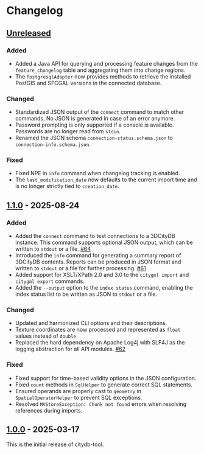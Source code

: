 # Changelog

## [Unreleased]

### Added
- Added a Java API for querying and processing feature changes from the `feature_changelog` table and aggregating
  them into change regions.
- The `PostgresqlAdapter` now provides methods to retrieve the installed PostGIS and SFCGAL versions in the connected
  database.

### Changed
- Standardized JSON output of the `connect` command to match other commands. No JSON is generated in case of an
  error anymore.
- Password prompting is only supported if a console is available. Passwords are no longer read from `stdin`.
- Renamed the JSON schema `connection-status.schema.json` to `connection-info.schema.json`.

### Fixed
- Fixed NPE in `info` command when changelog tracking is enabled.
- The `last_modification_date` now defaults to the current import time and is no longer strictly tied to
  `creation_date`.

## [1.1.0] - 2025-08-24

### Added
- Added the `connect` command to test connections to a 3DCityDB instance. This command supports optional JSON output,
  which can be written to `stdout` or a file. [#64](https://github.com/3dcitydb/citydb-tool/pull/64)
- Introduced the `info` command for generating a summary report of 3DCityDB contents. Reports can be produced in JSON
  format and written to `stdout` or a file for further processing. [#61](https://github.com/3dcitydb/citydb-tool/pull/61)
- Added support for XSLT/XPath 2.0 and 3.0 to the `citygml import` and `citygml export` commands.
- Added the `--output` option to the `index status` command, enabling the index status list to be written as JSON
  to `stdout` or a file.

### Changed
- Updated and harmonized CLI options and their descriptions.
- Texture coordinates are now processed and represented as `float` values instead of `double`.
- Replaced the hard dependency on Apache Log4j with SLF4J as the logging abstraction for all API modules. [#62](https://github.com/3dcitydb/citydb-tool/pull/62)

### Fixed
- Fixed support for time-based validity options in the JSON configuration.
- Fixed `count` methods in `SqlHelper` to generate correct SQL statements.
- Ensured operands are properly cast to `geometry` in `SpatialOperatorHelper` to prevent SQL exceptions.
- Resolved `MVStoreException: Chunk not found` errors when resolving references during imports.

## [1.0.0] - 2025-03-17

This is the initial release of citydb-tool.

[Unreleased]: https://github.com/3dcitydb/citydb-tool/compare/v1.1.0..HEAD
[1.1.0]: https://github.com/3dcitydb/citydb-tool/releases/tag/v1.1.0
[1.0.0]: https://github.com/3dcitydb/citydb-tool/releases/tag/v1.0.0